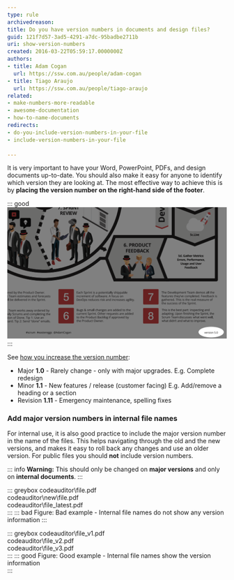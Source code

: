 ```yaml
---
type: rule
archivedreason: 
title: Do you have version numbers in documents and design files?
guid: 121f7d57-3ad5-4291-a7dc-95badbe2711b
uri: show-version-numbers
created: 2016-03-22T05:59:17.0000000Z
authors:
- title: Adam Cogan
  url: https://ssw.com.au/people/adam-cogan
- title: Tiago Araujo
  url: https://ssw.com.au/people/tiago-araujo
related:
- make-numbers-more-readable
- awesome-documentation
- how-to-name-documents
redirects:
- do-you-include-version-numbers-in-your-file
- include-version-numbers-in-your-file

---
```


It is very important to have your Word, PowerPoint, PDFs, and design documents up-to-date. You should also make it easy for anyone to identify which version they are looking at. The most effective way to achieve this is by **placing the version number on the right-hand side of the footer**.

<!--endintro-->

::: good
![Figure: Good example - Version number on the RHS of a design document](scrum-image-version-number.png)
:::

See [how you increase the version number](/semantic-versioning):

* Major **1.0** - Rarely change - only with major upgrades. E.g. Complete redesign
* Minor **1.1** - New features / release (customer facing) E.g. Add/remove a heading or a section
* Revision **1.11** - Emergency maintenance, spelling fixes

### Add major version numbers in internal file names

For internal use, it is also good practice to include the major version number in the name of the files. This helps navigating through the old and the new versions, and makes it easy to roll back any changes and use an older version. For public files you should **not** include version numbers.

::: info
**Warning:** This should only be changed on **major versions** and only on **internal documents**.
:::

::: greybox
codeauditor\file.pdf   
codeauditor\new\file.pdf   
codeauditor\file_latest.pdf    
:::
::: bad
Figure: Bad example - Internal file names do not show any version information
:::

::: greybox
codeauditor\file_v1.pdf   
codeauditor\file_v2.pdf   
codeauditor\file_v3.pdf   
:::
::: good
Figure: Good example - Internal file names show the version information  
:::
